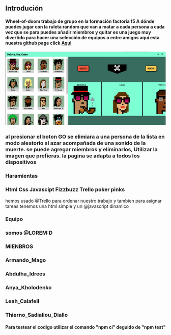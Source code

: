 ## Introdución
#### Wheel-of-doom trabajo de grupo en la formación factoria f5 A dónde puedes jugar con la ruleta random que van a matar a cada persona a cada vez que se para puedes añadir miembros y quitar es una juego muy divertido para hacer una selección de equipos o entre amigos aqui esta nuestra github page click  [Aqui](https://armun4.github.io/Wheel-Of-Doom/ "Aqui")
<img src="img-readme/weel-of-the-dom-img1.gif"> 

### al presionar el boton GO se elimiara a una persona de la lista en modo aleatorio al azar acompañada de una sonido de la muerte. se puede agregar miembros y eliminarlos, Utilizar la imagen que prefieras. la pagina se adapta a todos los dispositivos

### Haramientas 
### Html Css Javascipt Fizzbuzz Trello poker pinks 
hemos usado @Trello para ordenar nuestro trabajo y tambien para asignar tareas tenemos una html simple y un @javascript dinamico 
### Equipo
### somos @LOREM:D
### MIENBROS 

### Armando_Mago

### Abdulha_Idrees

### Anya_Kholodenko


### Leah_Calafell

### Thierno_Sadialiou_Diallo


#### Para testear el codigo utilizar el comando "npm ci" deguido de "npm test"